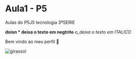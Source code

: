 # Aula1 - P5
Aulas do P5J5 tecnologia 3ªSERIE

**doisn * deixa o texto em negtrito**
_o_deixa o texto em ITALICO_


Bem vindo ao meu perfil 🌻


![girassol](https://media1.tenor.com/m/ujenSEEtuwkAAAAC/sunflower-flower.gif)
